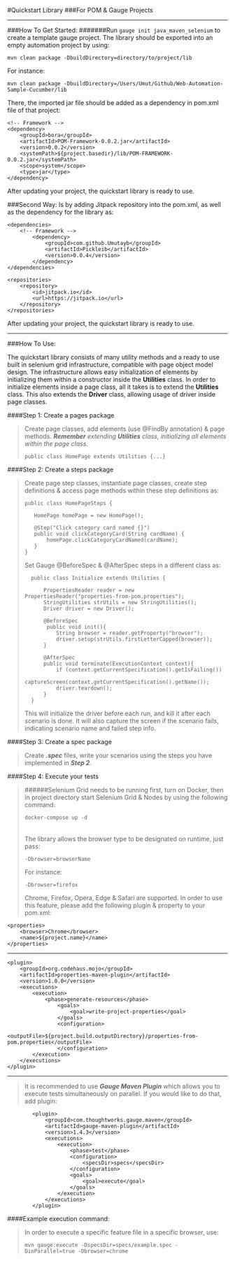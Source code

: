 #Quickstart Library
###For POM & Gauge Projects
___
###How To Get Started:
#######Run ````gauge init java_maven_selenium```` to create a template gauge project.
The library should be exported into an empty automation project by using:
```
mvn clean package -DbuildDirectory=directory/to/project/lib
```
For instance:
```
mvn clean package -DbuildDirectory=/Users/Umut/Github/Web-Automation-Sample-Cucumber/lib
```
There, the imported jar file should be added as a dependency in pom.xml file of that project:
```
<!-- Framework -->
<dependency>
    <groupId>bora</groupId>
    <artifactId>POM-Framework-0.0.2.jar</artifactId>
    <version>0.0.2</version>
    <systemPath>${project.basedir}/lib/POM-FRAMEWORK-0.0.2.jar</systemPath>
    <scope>system</scope>
    <type>jar</type>
</dependency>
```
After updating your project, the quickstart library is ready to use.

###Second Way:
Is by adding Jitpack repository into the pom.xml, as well as the dependency for the library as:
```
<dependencies>
    <!-- Framework -->
        <dependency>
            <groupId>com.github.Umutayb</groupId>
            <artifactId>Pickleib</artifactId>
            <version>0.0.4</version>
        </dependency>   
</dependencies>
        
<repositories>
    <repository>
        <id>jitpack.io</id>
        <url>https://jitpack.io</url>
    </repository>
</repositories>
```

After updating your project, the quickstart library is ready to use.
___
###How To Use:

The quickstart library consists of many utility methods and a ready to use built in selenium grid infrastructure,
compatible with page object model design. The infrastructure allows easy initialization of elements by initializing them
within a constructor inside the **Utilities** class. In order to initialize elements inside a page class, all it takes is
to extend the **Utilities** class. This also extends the **Driver** class, allowing usage of driver inside page classes.

####Step 1: Create a pages package
>Create page classes, add elements (use @FindBy annotation) & page methods. _**Remember** extending **Utilities** class,
> initializing all elements within the page class._
>````
> public class HomePage extends Utilities {...}
>```` 

####Step 2: Create a steps package
>Create page step classes, instantiate page classes, create step definitions & access page methods within these step
> definitions as:
> ````
> public class HomePageSteps {
> 
>    HomePage homePage = new HomePage();
>
>    @Step("Click category card named {}")
>    public void clickCategoryCard(String cardName) {
>        homePage.clickCategoryCardNamed(cardName);
>    }
> }
> ````
>Set Gauge @BeforeSpec & @AfterSpec steps in a different class as:
> ````
>   public class Initialize extends Utilities {
>
>       PropertiesReader reader = new PropertiesReader("properties-from-pom.properties");
>       StringUtilities strUtils = new StringUtilities();
>       Driver driver = new Driver();
>
>       @BeforeSpec
>        public void init(){
>           String browser = reader.getProperty("browser");
>           driver.setup(strUtils.firstLetterCapped(browser));
>       }
>
>       @AfterSpec
>       public void terminate(ExecutionContext context){
>           if (context.getCurrentSpecification().getIsFailing())
>               captureScreen(context.getCurrentSpecification().getName());
>           driver.teardown();
>       }
>   }
>````
> This will initialize the driver before each run, and kill it after each scenario is done. It will also
> capture the screen if the scenario fails, indicating scenario name and failed step info.

####Step 3: Create a spec package
>Create _**.spec**_ files, write your scenarios using the steps you have implemented in ***Step 2***.

####Step 4: Execute your tests
>######Selenium Grid needs to be running first, turn on Docker, then in project directory start Selenium Grid & Nodes by using the following command:
>````
>docker-compose up -d
>````
>######
>The library allows the browser type to be designated on runtime, just pass:
> ````
> -Dbrowser=browserName
> ````
> For instance:
>````
> -Dbrowser=firefox
>````
>Chrome, Firefox, Opera, Edge & Safari are supported.
>In order to use this feature, please add the following plugin & property to your pom.xml:


    <properties>
        <browser>Chrome</browser>
        <name>${project.name}</name>
    </properties>
___

    <plugin>
        <groupId>org.codehaus.mojo</groupId>
        <artifactId>properties-maven-plugin</artifactId>
        <version>1.0.0</version>
        <executions>
            <execution>
                <phase>generate-resources</phase>
                    <goals>
                        <goal>write-project-properties</goal>
                    </goals>
                    <configuration>
                        <outputFile>${project.build.outputDirectory}/properties-from-pom.properties</outputFile>
                    </configuration>
            </execution>
        </executions>
    </plugin>
___ 
>It is recommended to use ***Gauge Maven Plugin*** which allows you to execute tests simultaneously on parallel.
> If you would like to do that, add plugin:

            <plugin>
                <groupId>com.thoughtworks.gauge.maven</groupId>
                <artifactId>gauge-maven-plugin</artifactId>
                <version>1.4.3</version>
                <executions>
                    <execution>
                        <phase>test</phase>
                        <configuration>
                            <specsDir>specs</specsDir>
                        </configuration>
                        <goals>
                            <goal>execute</goal>
                        </goals>
                    </execution>
                </executions>
            </plugin>
####Example execution command:
>In order to execute a specific feature file in a specific browser, use:
>```
>mvn gauge:execute -DspecsDir=specs/example.spec -DinParallel=true -Dbrowser=chrome
>```
